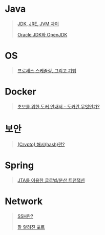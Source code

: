 # Java
>[JDK, JRE, JVM 차이](https://pjuyeon25.medium.com/java-jdk-jre-jvm-%EC%B0%A8%EC%9D%B4-b5a60fe4653) 
>
>[Oracle JDK와 OpenJDK](https://jsonobject.tistory.com/395)
>
> 

# OS
>[프로세스 스케줄링, 그리고 기법](https://velog.io/@hax0r/%EC%84%A0%EC%A0%90%EB%B9%84%EC%84%A0%EC%A0%90-%ED%94%84%EB%A1%9C%EC%84%B8%EC%8A%A4-%EC%8A%A4%EC%BC%80%EC%A4%84%EB%A7%81) 


# Docker
>[초보를 위한 도커 안내서 - 도커란 무엇인가?](https://subicura.com/2017/01/19/docker-guide-for-beginners-1.html) 


# 보안
>[(Crypto) 해시(hash)란?](https://medium.com/@su_bak/crypto-%ED%95%B4%EC%8B%9C-hash-%EB%9E%80-6962be197523) 


# Spring
>[JTA를 이용한 글로벌/분산 트랜잭션](https://springsource.tistory.com/m/138) 

# Network
>[SSH란?](https://baked-corn.tistory.com/52) 
>
>[잘 알려진 포트](https://ko.wikipedia.org/wiki/TCP/UDP%EC%9D%98_%ED%8F%AC%ED%8A%B8_%EB%AA%A9%EB%A1%9D)


